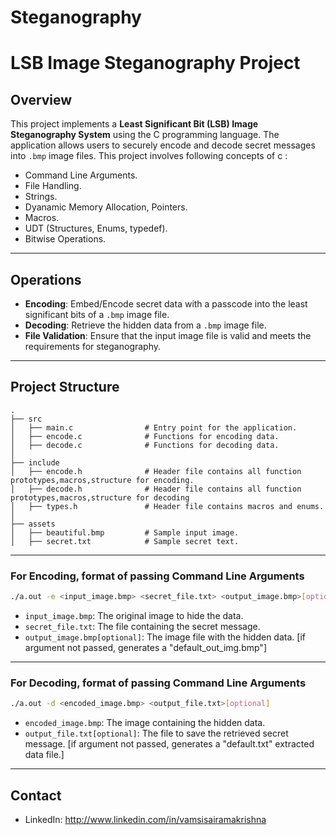 # Steganography

# LSB Image Steganography Project

## Overview
This project implements a **Least Significant Bit (LSB) Image Steganography System** using the C programming language. The application allows users to securely encode and decode secret messages into `.bmp` image files.
This project involves following concepts of c :
-  Command Line Arguments.
-  File Handling.
-  Strings.
-  Dyanamic Memory Allocation, Pointers.
-  Macros.
-  UDT (Structures, Enums, typedef).
-  Bitwise Operations.

---

## Operations
- **Encoding**: Embed/Encode secret data with a passcode into the least significant bits of a `.bmp` image file.
- **Decoding**: Retrieve the hidden data from a `.bmp` image file.
- **File Validation**: Ensure that the input image file is valid and meets the requirements for steganography.

---

## Project Structure
```
.
├── src
│   ├── main.c                # Entry point for the application.
│   ├── encode.c              # Functions for encoding data.
│   ├── decode.c              # Functions for decoding data.
│
├── include
│   ├── encode.h              # Header file contains all function prototypes,macros,structure for encoding.
│   ├── decode.h              # Header file contains all function prototypes,macros,structure for decoding
│   ├── types.h               # Header file contains macros and enums.
│
├── assets
│   ├── beautiful.bmp         # Sample input image.
│   ├── secret.txt            # Sample secret text.
```

---

### **For Encoding, format of passing Command Line Arguments**
```bash
./a.out -e <input_image.bmp> <secret_file.txt> <output_image.bmp>[optioanl]
```
- `input_image.bmp`: The original image to hide the data.
- `secret_file.txt`: The file containing the secret message.
- `output_image.bmp[optional]`: The image file with the hidden data. [if argument not passed, generates a "default_out_img.bmp"]

---

### **For Decoding, format of passing Command Line Arguments**
```bash
./a.out -d <encoded_image.bmp> <output_file.txt>[optional]
```
- `encoded_image.bmp`: The image containing the hidden data.
- `output_file.txt[optional]`: The file to save the retrieved secret message. [if argument not passed, generates a "default.txt" extracted data file.]

---

## Contact
- LinkedIn: http://www.linkedin.com/in/vamsisairamakrishna

